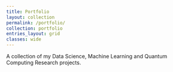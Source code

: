 ```yaml
---
title: Portfolio
layout: collection
permalink: /portfolio/
collection: portfolio
entries_layout: grid
classes: wide
---
```



A collection of my Data Science, Machine Learning and Quantum Computing Research projects.
